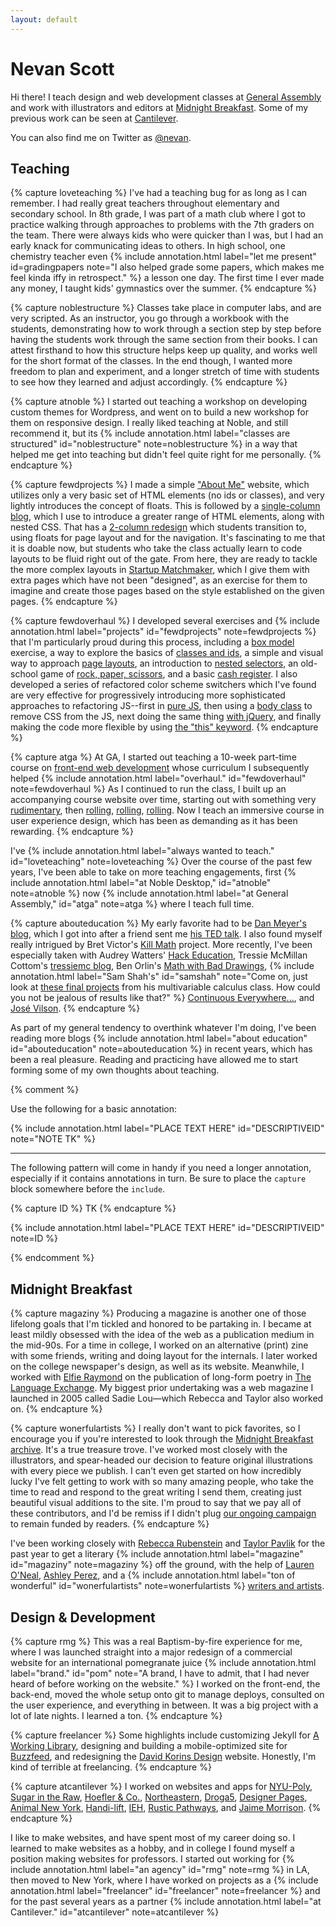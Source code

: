 ```yaml
---
layout: default
---
```


Nevan Scott
===========

Hi there! I teach design and web development classes at [General Assembly](http://generalassemb.ly/) and work with illustrators and editors at [Midnight Breakfast](http://midnightbreakfast.com/). Some of my previous work can be seen at [Cantilever](http://cantilever.co/work/).

You can also find me on Twitter as [@nevan](https://twitter.com/nevan).


Teaching
--------

{% capture loveteaching %}
I've had a teaching bug for as long as I can remember. I had really great teachers throughout elementary and secondary school. In 8th grade, I was part of a math club where I got to practice walking through approaches to problems with the 7th graders on the team. There were always kids who were quicker than I was, but I had an early knack for communicating ideas to others. In high school, one chemistry teacher even {% include annotation.html label="let me present" id=gradingpapers note="I also helped grade some papers, which makes me feel kinda iffy in retrospect." %} a lesson one day. The first time I ever made any money, I taught kids' gymnastics over the summer.
{% endcapture %}

{% capture noblestructure %}
Classes take place in computer labs, and are very scripted. As an instructor, you go through a workbook with the students, demonstrating how to work through a section step by step before having the students work through the same section from their books. I can attest firsthand to how this structure helps keep up quality, and works well for the short format of the classes. In the end though, I wanted more freedom to plan and experiment, and a longer stretch of time with students to see how they learned and adjust accordingly.
{% endcapture %}

{% capture atnoble %}
I started out teaching a workshop on developing custom themes for Wordpress, and went on to build a new workshop for them on responsive design. I really liked teaching at Noble, and still recommend it, but its {% include annotation.html label="classes are structured" id="noblestructure" note=noblestructure %} in a way that helped me get into teaching but didn't feel quite right for me personally.
{% endcapture %}

{% capture fewdprojects %}
I made a simple ["About Me"](http://fewd49.nevan.org/projects/wendy_bite/) website, which utilizes only a very basic set of HTML elements (no ids or classes), and very lightly introduces the concept of floats. This is followed by a [single-column blog](http://fewd49.nevan.org/projects/fashion_blog_alpha/), which I use to introduce a greater range of HTML elements, along with nested CSS. That has a [2-column redesign](http://fewd49.nevan.org/projects/fashion_blog/) which students transition to, using floats for page layout and for the navigation. It's fascinating to me that it is doable now, but students who take the class actually learn to code layouts to be fluid right out of the gate. From here, they are ready to tackle the more complex layouts in [Startup Matchmaker](http://fewd49.nevan.org/projects/startup_matchmaker/), which I give them with extra pages which have not been "designed", as an exercise for them to imagine and create those pages based on the style established on the given pages.
{% endcapture %}

{% capture fewdoverhaul %}
I developed several exercises and {% include annotation.html label="projects" id="fewdprojects" note=fewdprojects %} that I'm particularly proud during this process, including a [box model](http://codepen.io/nevan/pen/vtorn) exercise, a way to explore the basics of [classes and ids](http://codepen.io/nevan/pen/JnfEd), a simple and visual way to approach [page layouts](http://codepen.io/nevan/pen/nHIEo), an introduction to [nested selectors](http://codepen.io/nevan/pen/gFAfh), an old-school game of [rock, paper, scissors](http://codepen.io/nevan/pen/zChrG), and a basic [cash register](http://codepen.io/nevan/pen/uBkEr). I also developed a series of refactored color scheme switchers which I've found are very effective for progressively introducing more sophisticated approaches to refactoring JS--first in [pure JS](http://codepen.io/nevan/pen/kBItz), then using a [body class](http://codepen.io/nevan/pen/pnLje) to remove CSS from the JS, next doing the same thing [with jQuery](http://codepen.io/nevan/pen/dmklG), and finally making the code more flexible by using [the "this" keyword](http://codepen.io/nevan/pen/sHpbj).
{% endcapture %}

{% capture atga %}
At GA, I started out teaching a 10-week part-time course on [front-end web development](https://generalassemb.ly/education/front-end-web-development) whose curriculum I subsequently helped {% include annotation.html label="overhaul." id="fewdoverhaul" note=fewdoverhaul %} As I continued to run the class, I built up an accompanying course website over time, starting out with something very [rudimentary](http://nevanscott.com/fewd13/), then [rolling](http://nevanscott.com/fewd19/), [rolling](http://nevanscott.com/fewd29/), [rolling](http://fewd49.nevan.org). Now I teach an immersive course in user experience design, which has been as demanding as it has been rewarding.
{% endcapture %}

I've {% include annotation.html label="always wanted to teach." id="loveteaching" note=loveteaching %} Over the course of the past few years, I've been able to take on more teaching engagements, first {% include annotation.html label="at Noble Desktop," id="atnoble" note=atnoble %} now {% include annotation.html label="at General Assembly," id="atga" note=atga %} where I teach full time.

{% capture abouteducation %}
My early favorite had to be [Dan Meyer's blog](http://blog.mrmeyer.com), which I got into after a friend sent me [his TED talk](http://www.ted.com/talks/dan_meyer_math_curriculum_makeover). I also found myself really intrigued by Bret Victor's [Kill Math](http://worrydream.com/KillMath/) project. More recently, I've been especially taken with Audrey Watters' [Hack Education](http://hackeducation.com), Tressie McMillan Cottom's [tressiemc blog](http://tressiemc.com), Ben Orlin's [Math with Bad Drawings](http://mathwithbaddrawings.com), {% include annotation.html label="Sam Shah's" id="samshah" note="Come on, just look at [these final projects](http://samjshah.com/2015/05/30/multivariable-calculus-projects-2014-2015/) from his multivariable calculus class. How could you not be jealous of results like that?" %} [Continuous Everywhere...](http://samjshah.com), and [José Vilson](http://thejosevilson.com).
{% endcapture %}

As part of my general tendency to overthink whatever I'm doing, I've been reading more blogs {% include annotation.html label="about education" id="abouteducation" note=abouteducation %} in recent years, which has been a real pleasure. Reading and practicing have allowed me to start forming some of my own thoughts about teaching.

{% comment %}

Use the following for a basic annotation:

{% include annotation.html label="PLACE TEXT HERE" id="DESCRIPTIVEID" note="NOTE TK" %}

----------------

The following pattern will come in handy if you need a longer annotation, especially if it contains annotations in turn. Be sure to place the `capture` block somewhere before the `include`.

{% capture ID %}
TK
{% endcapture %}

{% include annotation.html label="PLACE TEXT HERE" id="DESCRIPTIVEID" note=ID %}

{% endcomment %}



Midnight Breakfast
------------------

{% capture magaziny %}
Producing a magazine is another one of those lifelong goals that I'm tickled and honored to be partaking in. I became at least mildly obsessed with the idea of the web as a publication medium in the mid-90s. For a time in college, I worked on an alternative (print) zine with some friends, writing and doing layout for the internals. I later worked on the college newspaper's design, as well as its website. Meanwhile, I worked with [Elfie Raymond](http://elfieraymond.com) on the publication of long-form poetry in [The Language Exchange](http://v1.elfieraymond.com/ccorner/index.html). My biggest prior undertaking was a web magazine I launched in 2005 called Sadie Lou—which Rebecca and Taylor also worked on.
{% endcapture %}

{% capture wonerfulartists %}
I really don't want to pick favorites, so I encourage you if you're interested to look through the [Midnight Breakfast archive](http://midnightbreakfast.com/archive). It's a true treasure trove. I've worked most closely with the illustrators, and spear-headed our decision to feature original illustrations with every piece we publish. I can't even get started on how incredibly lucky I've felt getting to work with so many amazing people, who take the time to read and respond to the great writing I send them, creating just beautiful visual additions to the site. I'm proud to say that we pay all of these contributors, and I'd be remiss if I didn't plug [our ongoing campaign](https://www.patreon.com/mbfast) to remain funded by readers.
{% endcapture %}

I've been working closely with [Rebecca Rubenstein](http://rebeccarubenstein.com) and [Taylor Pavlik](https://twitter.com/FTPavlik) for the past year to get a literary {% include annotation.html label="magazine" id="magaziny" note=magaziny %} off the ground, with the help of [Lauren O'Neal](https://twitter.com/laureneoneal), [Ashley Perez](https://twitter.com/artscollide), and a {% include annotation.html label="ton of wonderful" id="wonerfulartists" note=wonerfulartists %} [writers and artists](http://midnightbreakfast.com/contributors).



Design & Development
--------------------

{% capture rmg %}
This was a real Baptism-by-fire experience for me, where I was launched straight into a major redesign of a commercial website for an international pomegranate juice {% include annotation.html label="brand." id="pom" note="A brand, I have to admit, that I had never heard of before working on the website." %} I worked on the front-end, the back-end, moved the whole setup onto git to manage deploys, consulted on the user experience, and everything in between. It was a big project with a lot of late nights. I learned a ton.
{% endcapture %}

{% capture freelancer %}
Some highlights include customizing Jekyll for [A Working Library](http://aworkinglibrary.com), designing and building a mobile-optimized site for  [Buzzfeed](http://www.buzzfeed.com), and redesigning the [David Korins Design](http://davidkorinsdesign.com) website. Honestly, I'm kind of terrible at freelancing.
{% endcapture %}

{% capture atcantilever %}
I worked on websites and apps for [NYU-Poly](http://nyc.poly.edu), [Sugar in the Raw](http://www.intheraw.com), [Hoefler & Co.](http://www.typography.com), [Northeastern](http://nulawlab.org), [Droga5](http://droga5.com), [Designer Pages](https://www.designerpages.com), [Animal New York](http://animalnewyork.com), [Handi-lift](http://www.handi-lift.com), [IEH](http://www.iehcorp.com), [Rustic Pathways](http://rusticpathways.com), and [Jaime Morrison](https://twitter.com/longchalk).
{% endcapture %}

I like to make websites, and have spent most of my career doing so. I learned to make websites as a hobby, and in college I found myself a position making websites for professors. I started out working for {% include annotation.html label="an agency" id="rmg" note=rmg %} in LA, then moved to New York, where I have worked on projects as a {% include annotation.html label="freelancer" id="freelancer" note=freelancer %} and for the past several years as a partner {% include annotation.html label="at Cantilever." id="atcantilever" note=atcantilever %}
